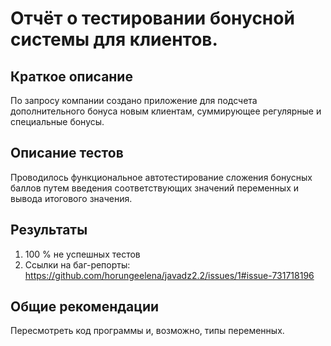 # Отчёт о тестировании бонусной системы для клиентов.

## Краткое описание

По запросу компании создано приложение для подсчета дополнительного бонуса новым клиентам, суммирующее регулярные и специальные бонусы.


## Описание тестов

Проводилось функциональное автотестирование сложения бонусных баллов путем введения соответствующих значений переменных и вывода итогового значения.

## Результаты

1. 100 % не успешных тестов
2. Ссылки на баг-репорты: https://github.com/horungeelena/javadz2.2/issues/1#issue-731718196

## Общие рекомендации

Пересмотреть код программы и, возможно, типы переменных.
